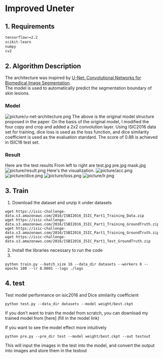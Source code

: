 # Improved Uneter
## 1. Requirements   
```bash
tensorflow>=2.2
scikit-learn
numpy
cv2
``` 

## 2. Algorithm Description   
The architecture was inspired by [U-Net: Convolutional Networks for Biomedical Image Segmentation](http://lmb.informatik.uni-freiburg.de/people/ronneber/u-net/).  
The model is used to automatically predict the segmentation boundary of skin lesions.
### Model
 ![picture/u-net-architecture.png](picture/u-net-architecture.png)
 The above is the original model structure proposed in the paper. On the basis of the original model, I modified the four copy and crop and added a 2x2 convolution layer. Using ISIC2016 data set for training, dice loss is used as the loss function, and dice similarity coefficient is used as the evaluation standard. The score of 0.88 is achieved in ISIC16 test set.

### Result
Here are the test results
From left to right are test.jpg pre.jpg mask.jpg
 ![picture/result.png](picture/result.png)
Here's the visualization.
![picture/acc.png](picture/acc.png)
![picture/dice.png](picture/dice.png)
![picture/loss.png](picture/loss.png)
![picture/lr.png](picture/lr.png)
 



## 3. Train
1. Download the dataset and unzip it under datasets
```
wget https://isic-challenge-data.s3.amazonaws.com/2016/ISBI2016_ISIC_Part1_Training_Data.zip
wget https://isic-challenge-data.s3.amazonaws.com/2016/ISBI2016_ISIC_Part1_Training_GroundTruth.zip
wget https://isic-challenge-data.s3.amazonaws.com/2016/ISBI2016_ISIC_Part1_Training_GroundTruth.zip
wget https://isic-challenge-data.s3.amazonaws.com/2016/ISBI2016_ISIC_Part1_Test_GroundTruth.zip
```
2. Install the libraries necessary to run the code
3. 
```
python train.py --batch_size 16 --data_dir datasets --workers 8 --epochs 100 --lr 0.0001 --logs ./logs 
```
## 4. test
Test model performance on isic2016 and Dice similarity coefficient
```
python test.py --data_dir datasets --model weight/best.ckpt
```
If you don’t want to train the model from scratch, you can download my trained model from [here] (fill in the model link)

If you want to see the model effect more intuitively
```
python pre.py --pre_dir test --model weight/best.ckpt --out testout
```
This will input the images in the test into the model, and convert the output into images and store them in the testout
